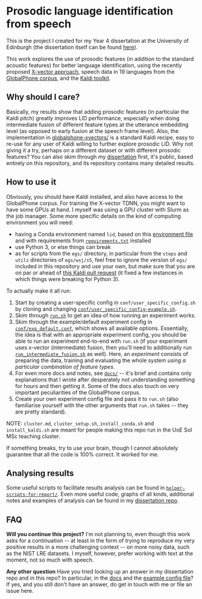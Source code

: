 # Prosodic language identification from speech

This is the project I created for my Year 4 dissertation at the University of Edinburgh (the dissertation itself can be found [here](https://github.com/samsucik/prosodic-lid-globalphone-dissertation)).

This work explores the use of prosodic features (in addition to the standard acoustic features) for better language identification, using the recently proposed [X-vector approach](http://www.danielpovey.com/files/2018_odyssey_xvector_lid.pdf), speech data in 19 languages from the [GlobalPhone corpus](http://www.cs.cmu.edu/~tanja/GlobalPhone/index-e.html), and the [Kaldi toolkit](https://github.com/kaldi-asr/kaldi).

## Why should I care?

Basically, my results show that adding prosodic features (in particular the Kaldi pitch) greatly improves LID performance, especially when doing intermediate fusion of different feature types at the utterance embedding level (as opposed to early fusion at the speech frame level). Also, the implementation in [globalphone-xvectors/](globalphone-xvectors/) is a standard Kaldi recipe, easy to re-use for any user of Kaldi willing to further explore prosodic LID. Why not giving it a try, perhaps on a different dataset or with different prosodic features? You can also skim through my [dissertation](https://github.com/samsucik/prosodic-lid-globalphone-dissertation) first, it's public, based entirely on this repository, and its repository contains many detailed results.

## How to use it

Obviously, you should have Kaldi installed, and also have access to the GlobalPhone corpus. For training the X-vector TDNN, you might want to have some GPUs at hand. I myself was using a GPU cluster with Slurm as the job manager. Some more specific details on the kind of computing environment you will need:
- having a Conda environment named `lid`, based on this [environment file](environment.yml) and with requirements from [`requirements.txt`](requirements.txt) installed
- use Python 3, or else things can break
- as for scripts from the `egs/` directory, in particular from the `steps` and `utils` directories of `egs/wsj/s5`, feel free to ignore the version of `egs/` included in this repository and use your own, but make sure that you are on par or ahead of [this Kaldi pull request](https://github.com/kaldi-asr/kaldi/pull/2925) (it fixed a few instances in which things were breaking for Python 3).

To actually make it all run:
1. Start by creating a user-specific config in `conf/user_specific_config.sh` by cloning and changing [`conf/user_specific_config-example.sh`](globalphone-xvectors/conf/user_specific_config-example.sh).
1. Skim through [`run.sh`](globalphone-xvectors/run.sh) to get an idea of how running an experiment works.
1. Skim through the example/default experiment config in [`conf/exp_default.conf`](globalphone-xvectors/conf/exp_default.conf), which shows all available options. Essentially, the idea is that with an appropriate experiment config, you should be able to run an experiment end-to-end with `run.sh` (if your experiment uses x-vector (intermediate) fusion, then you'll need to additionally run [`run_intermediate_fusion.sh`](globalphone-xvectors/run_intermediate_fusion.sh) as well). Here, an _experiment_ consists of preparing the data, training and evaluating the whole system _using a particular combination of feature types_.
1. For even more docs and notes, see [`docs/`](globalphone-xvectors/docs) -- it's brief and contains only explanations that I wrote after desperately not understanding something for hours and then getting it. Some of the docs also touch on very important peculiarities of the GlobalPhone corpus.
1. Create your own experiment config file and pass it to `run.sh` (also familiarise yourself with the other arguments that `run.sh` takes -- they are pretty standard).

NOTE: `cluster.md`, `cluster_setup.sh`, `install_conda.sh` and `install_kaldi.sh` are meant for people making this repo run in the UoE SoI MSc teaching cluster.

If something breaks, try to use your brain, though I cannot absolutely guarantee that all the code is 100% correct. It worked for me.

## Analysing results

Some useful scripts to facilitate results analysis can be found in [`helper-scripts-for-report/`](globalphone-xvectors/helper-scripts-for-report). Even more useful code, graphs of all kinds, additional notes and examples of analysis can be found in my [dissertation repo](https://github.com/samsucik/prosodic-lid-globalphone-dissertation).

## FAQ

**Will you continue this project?**
I'm not planning to, even though this work asks for a continuation -- at least in the form of trying to reproduce my very positive results in a more challenging context -- on more noisy data, such as the NIST LRE datasets. I myself, however, prefer working with text at the moment, not so much with speech.

**Any other question**
Have you tried looking up an answer in my dissertation repo and in this repo? In particular, in the [docs](globalphone-xvectors/docs) and the [example config file](globalphone-xvectors/conf/exp_default.conf)? If yes, and you still don't have an answer, do get in touch with me or file an issue here.
